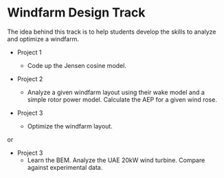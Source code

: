 # Windfarm Design Track

The idea behind this track is to help students develop the skills to analyze and optimize a windfarm.

- Project 1
    - Code up the Jensen cosine model.

- Project 2
    - Analyze a given windfarm layout using their wake model and a simple rotor power model. Calculate the AEP for a given wind rose.

- Project 3
    - Optimize the windfarm layout.


or

- Project 3
    - Learn the BEM. Analyze the UAE 20kW wind turbine. Compare against experimental data.
